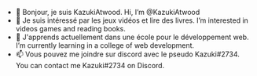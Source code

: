 - 👋 Bonjour, je suis KazukiAtwood. Hi, I’m @KazukiAtwood
- 👀 Je suis intéressé par les jeux vidéos et lire des livres. I’m interested in videos games and reading books.
- 🌱 J'apprends actuellement dans une école pour le développement web. I’m currently learning in a college of web development.
- 📫 Vous pouvez me joindre sur discord avec le pseudo Kazuki#2734. You can contact me Kazuki#2734 on Discord.
